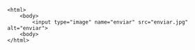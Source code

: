 <Code language='html'>
&lt;html&gt;
    &lt;body&gt;
        &lt;input type="image" name="enviar" src="enviar.jpg" alt="enviar"&gt;
    &lt;body&gt;
&lt;/html&gt;
</Code>